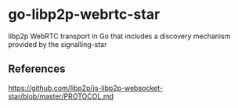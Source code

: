 # go-libp2p-webrtc-star
libp2p WebRTC transport in Go that includes a discovery mechanism provided by the signalling-star

## References

https://github.com/libp2p/js-libp2p-websocket-star/blob/master/PROTOCOL.md